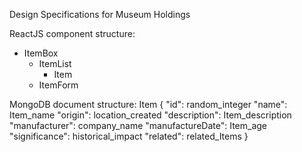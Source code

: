 Design Specifications for Museum Holdings

ReactJS component structure:
  - ItemBox
    - ItemList
      - Item
    - ItemForm


MongoDB document structure:
  Item {
  	"id": random_integer
  	"name": Item_name
  	"origin": location_created
  	"description": Item_description
  	"manufacturer": company_name
  	"manufactureDate": Item_age
  	"significance": historical_impact
  	"related": related_Items
  }
